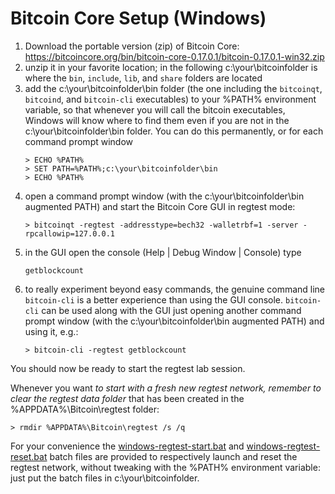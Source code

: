 # Bitcoin Core Setup (Windows)

1. Download the portable version (zip) of Bitcoin Core:  
   <https://bitcoincore.org/bin/bitcoin-core-0.17.0.1/bitcoin-0.17.0.1-win32.zip>
2. unzip it in your favorite location; in the following c:\your\bitcoinfolder is where the `bin`, `include`, `lib`, and `share` folders are located
3. add the c:\your\bitcoinfolder\bin folder (the one including the `bitcoinqt`, `bitcoind`, and `bitcoin-cli` executables) to your %PATH% environment variable, so that whenever you will call the bitcoin executables, Windows will know where to find them even if you are not in the c:\your\bitcoinfolder\bin folder. You can do this permanently, or for each command prompt window 
    ```
    > ECHO %PATH%
    > SET PATH=%PATH%;c:\your\bitcoinfolder\bin
    > ECHO %PATH%
    ```
4. open a command prompt window (with the c:\your\bitcoinfolder\bin augmented PATH) and start the Bitcoin Core GUI in regtest mode:
   ```
   > bitcoinqt -regtest -addresstype=bech32 -walletrbf=1 -server -rpcallowip=127.0.0.1
   ```
5. in the GUI open the console (Help | Debug Window | Console) type
   ```
   getblockcount
   ```
6. to really experiment beyond easy commands, the genuine command line `bitcoin-cli` is a better experience than using the GUI console. `bitcoin-cli` can be used along with the GUI just opening another command prompt window (with the c:\your\bitcoinfolder\bin augmented PATH) and using it, e.g.:
    ```
    > bitcoin-cli -regtest getblockcount
    ```

You should now be ready to start the regtest lab session.

Whenever you want *to start with a fresh new regtest network, remember to clear the regtest data folder* that has been created in the %APPDATA%\Bitcoin\regtest folder:
```
> rmdir %APPDATA%\Bitcoin\regtest /s /q
```

For your convenience the
[windows-regtest-start.bat](https://github.com/dginst/BitcoinBlockchainTechnology/blob/master/regtest-lab/windows-regtest-start.bat)
and
[windows-regtest-reset.bat](https://github.com/dginst/BitcoinBlockchainTechnology/blob/master/regtest-lab/windows-regtest-reset.bat)
batch files are provided to respectively launch and reset the regtest network, without tweaking with the %PATH% environment variable: just put the batch files in c:\your\bitcoinfolder.
